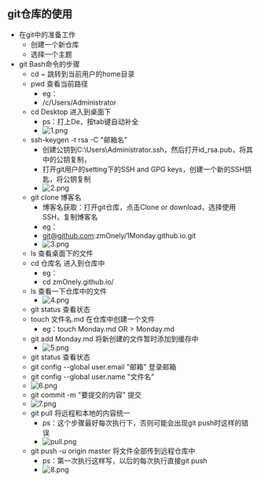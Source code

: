 ## git仓库的使用 
* 在git中的准备工作
	* 创建一个新仓库
	* 选择一个主题
* git Bash命令的步骤
	* cd ~ 跳转到当前用户的home目录
	* pwd 查看当前路径
		* eg：
		* /c/Users/Administrator
	* cd Desktop 进入到桌面下
		* ps：打上De，按tab键自动补全
		* ![1.png](https://upload-images.jianshu.io/upload_images/14467401-850d242a60c49af9.png?imageMogr2/auto-orient/strip%7CimageView2/2/w/1240)
	* ssh-keygen -t rsa -C "邮箱名"
		* 创建公钥到C:\Users\Administrator\.ssh，然后打开id_rsa.pub，将其中的公钥复制，
		* 打开git用户的setting下的SSH and GPG keys，创建一个新的SSH钥匙，将公钥复制
		* ![2.png](https://upload-images.jianshu.io/upload_images/14467401-6c12ba297d3035bd.png?imageMogr2/auto-orient/strip%7CimageView2/2/w/1240)
	* git clone 博客名
		* 博客名获取：打开git仓库，点击Clone or download，选择使用SSH，复制博客名
		* eg：
		* git@github.com:zmOnely/1Monday.github.io.git
		* ![3.png](https://upload-images.jianshu.io/upload_images/14467401-394555108514004a.png?imageMogr2/auto-orient/strip%7CimageView2/2/w/1240)
	* ls 查看桌面下的文件
	* cd 仓库名 进入到仓库中
		* eg：
		* cd zmOnely.github.io/
	* ls 查看一下仓库中的文件
		* ![4.png](https://upload-images.jianshu.io/upload_images/14467401-aee10feb8f2a86d8.png?imageMogr2/auto-orient/strip%7CimageView2/2/w/1240)
	* git status 查看状态
	* touch 文件名.md 在仓库中创建一个文件
		* eg：touch Monday.md OR > Monday.md
	* git add Monday.md 将新创建的文件暂时添加到缓存中
		* ![5.png](https://upload-images.jianshu.io/upload_images/14467401-79ba26d7bcbb42f3.png?imageMogr2/auto-orient/strip%7CimageView2/2/w/1240)
	* git status 查看状态
	* git config --global user.email "邮箱" 登录邮箱
	* git config --global user.name "文件名"
	* ![6.png](https://upload-images.jianshu.io/upload_images/14467401-8874fd05f89c957a.png?imageMogr2/auto-orient/strip%7CimageView2/2/w/1240)
	* git commit -m "要提交的内容" 提交
	* ![7.png](https://upload-images.jianshu.io/upload_images/14467401-d12d3938d8957219.png?imageMogr2/auto-orient/strip%7CimageView2/2/w/1240)
	* git pull 将远程和本地的内容统一
		* ps：这个步骤最好每次执行下，否则可能会出现git push时这样的错误
		* ![pull.png](https://upload-images.jianshu.io/upload_images/14467401-f7c0ac3a9bbd6e10.png?imageMogr2/auto-orient/strip%7CimageView2/2/w/1240)
	* git push -u origin master 将文件全部传到远程仓库中
		* ps：第一次执行这样写，以后的每次执行直接git push 
		* ![8.png](https://upload-images.jianshu.io/upload_images/14467401-15ab741b6861937e.png?imageMogr2/auto-orient/strip%7CimageView2/2/w/1240)
